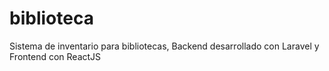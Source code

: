 # biblioteca
Sistema de inventario para bibliotecas, Backend desarrollado con Laravel y Frontend con ReactJS
